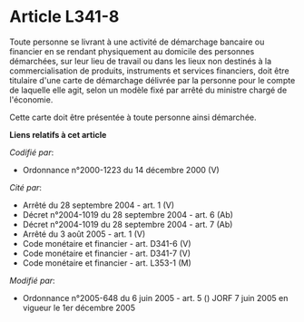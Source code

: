 # Article L341-8

Toute personne se livrant à une activité de démarchage bancaire ou financier en se rendant physiquement au domicile des
personnes démarchées, sur leur lieu de travail ou dans les lieux non destinés à la commercialisation de produits, instruments
et services financiers, doit être titulaire d'une carte de démarchage délivrée par la personne pour le compte de laquelle
elle agit, selon un modèle fixé par arrêté du ministre chargé de l'économie.

Cette carte doit être présentée à toute personne ainsi démarchée.

**Liens relatifs à cet article**

_Codifié par_:

  - Ordonnance n°2000-1223 du 14 décembre 2000 (V)

_Cité par_:

  - Arrêté du 28 septembre 2004 - art. 1 (V)
  - Décret n°2004-1019 du 28 septembre 2004 - art. 6 (Ab)
  - Décret n°2004-1019 du 28 septembre 2004 - art. 7 (Ab)
  - Arrêté du 3 août 2005 - art. 1 (V)
  - Code monétaire et financier - art. D341-6 (V)
  - Code monétaire et financier - art. D341-7 (V)
  - Code monétaire et financier - art. L353-1 (M)

_Modifié par_:

  - Ordonnance n°2005-648 du 6 juin 2005 - art. 5 () JORF 7 juin 2005 en vigueur le 1er décembre 2005
